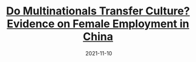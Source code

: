 ---
layout: post
title: <a href='https://www.voxchina.org/show-3-257.html' target="_blank">Do Multinationals Transfer Culture? Evidence on Female Employment in China</a>
date:  2021-11-10 
description: Social scientists on have long debated how multinationals can shape host countries’ social norms and values, and thus contribute to potential global cultural convergence. They argue that multinational firms don’t just bring capital and technology to the host countries; they also serve as an important vehicle for the dissemination of norms and values. 
tags: China 
categories: English
---